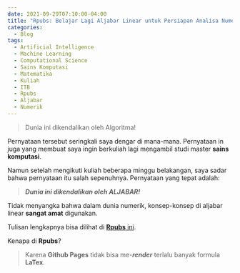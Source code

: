 ```yaml
---
date: 2021-09-29T07:10:00-04:00
title: "Rpubs: Belajar Lagi Aljabar Linear untuk Persiapan Analisa Numerik"
categories:
  - Blog
tags:
  - Artificial Intelligence
  - Machine Learning
  - Computational Science
  - Sains Komputasi
  - Matematika
  - Kuliah
  - ITB
  - Rpubs
  - Aljabar
  - Numerik
---
```



> Dunia ini dikendalikan oleh Algoritma!

Pernyataan tersebut seringkali saya dengar di mana-mana. Pernyataan in
juga yang membuat saya ingin berkuliah lagi mengambil studi master
**sains komputasi**.

Namun setelah mengikuti kuliah beberapa minggu belakangan, saya sadar
bahwa pernyataan itu salah sepenuhnya. Pernyataan yang tepat adalah:

> ***Dunia ini dikendalikan oleh ALJABAR!***

Tidak menyangka bahwa dalam dunia numerik, konsep-konsep di aljabar
linear **sangat amat** digunakan.

Tulisan lengkapnya bisa dilihat di [**Rpubs**
ini](https://rpubs.com/QRA_NFI/aljabar-numerik).

Kenapa di **Rpubs**?

> Karena **Github Pages** tidak bisa me-***render*** terlalu banyak
> formula **LaTex**.
